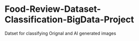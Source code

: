 # Food-Review-Dataset-Classification-BigData-Project
 Datset for classifying Orignal and AI generated images

